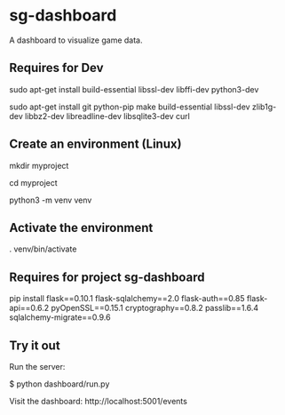 # sg-dashboard
A dashboard to visualize game data.

## Requires for Dev

sudo apt-get install build-essential libssl-dev libffi-dev python3-dev 

sudo apt-get install git python-pip make build-essential libssl-dev zlib1g-dev libbz2-dev libreadline-dev libsqlite3-dev curl

## Create an environment (Linux)

mkdir myproject

cd myproject

python3 -m venv venv

## Activate the environment

. venv/bin/activate

## Requires for project sg-dashboard

pip install flask==0.10.1 flask-sqlalchemy==2.0 flask-auth==0.85 flask-api==0.6.2 pyOpenSSL==0.15.1 cryptography==0.8.2 passlib==1.6.4 sqlalchemy-migrate==0.9.6

## Try it out
 
Run the server:

$ python dashboard/run.py

Visit the dashboard: http://localhost:5001/events

